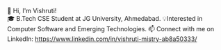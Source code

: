 
👋 Hi, I'm Vishruti!  
🎓 B.Tech CSE Student at JG University, Ahmedabad.
💡Interested in Computer Software and Emerging Technologies.
📫 Connect with me on LinkedIn: https://www.linkedin.com/in/vishruti-mistry-ab8a50333/


